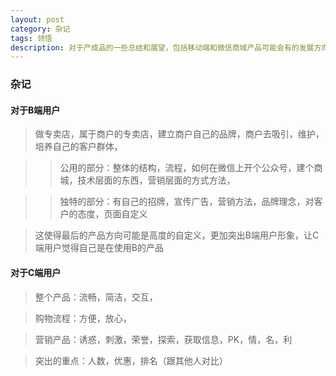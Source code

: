 ```yaml
---
layout: post
category: 杂记
tags: 领悟
description: 对于产成品的一些总结和展望，包括移动端和微信商城产品可能会有的发展方向。不做淘宝不做京东，应该做一个类似为商户提供能够打造自己的品牌的产品，为某一类商户满足某一类的用户。就像产品模块化，也要做到让我们（C端）生活模块化，去选择自己想要的模块。
---
```


### 杂记

#### 对于B端用户

> 做专卖店，属于商户的专卖店，建立商户自己的品牌，商户去吸引，维护，培养自己的客户群体，
  	
>> 公用的部分：整体的结构，流程，如何在微信上开个公众号，建个商城，技术层面的东西，营销层面的方式方法，

>> 独特的部分：有自己的招牌，宣传广告，营销方法，品牌理念，对客户的态度，页面自定义  

> 这使得最后的产品方向可能是高度的自定义，更加突出B端用户形象，让C端用户觉得自己是在使用B的产品


#### 对于C端用户

> 整个产品：流畅，简洁，交互，  

> 购物流程：方便，放心，  

> 营销产品：诱惑，刺激，荣誉，探索，获取信息，PK，情，名，利   

> 突出的重点：人数，优惠，排名（跟其他人对比）


[jekyll]: http://jekyllrb.com/ "Jekyll 官方文档"
[emacs-jekyll]: https://github.com/diasjorge/jekyll.el "Emacs Jekyll 插件"
[emacs-jekyll-better]: https://github.com/tangjiujun/emacs.d/blob/master/custom-util/jekyll.el "修改后的 Emacs Jekyll 插件"
